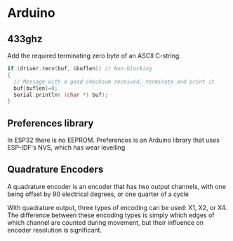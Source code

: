# Arduino

## 433ghz
Add the required terminating zero byte of an ASCII C-string.

```cpp
if (driver.recv(buf, &buflen)) // Non-blocking
{
  // Message with a good checksum received, terminate and print it
  buf[buflen]=0;
  Serial.println( (char *) buf);
}
```

## Preferences library
In ESP32 there is no EEPROM. Preferences is an Arduino library that uses ESP-IDF's NVS, which has wear levelling

## Quadrature Encoders
A quadrature encoder is an encoder that has two output channels, with one being offset by 90 electrical degrees, or one quarter of a cycle

With quadrature output, three types of encoding can be used: X1, X2, or X4. The difference between these encoding types is simply which edges of which channel are counted during movement, but their influence on encoder resolution is significant.
